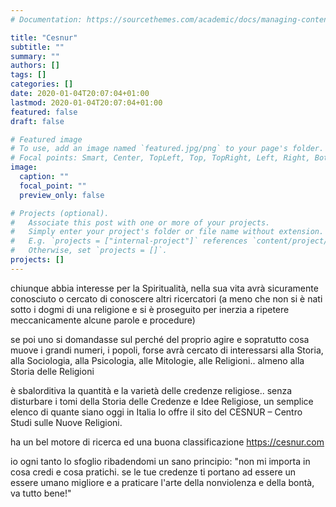 ```yaml
---
# Documentation: https://sourcethemes.com/academic/docs/managing-content/

title: "Cesnur"
subtitle: ""
summary: ""
authors: []
tags: []
categories: []
date: 2020-01-04T20:07:04+01:00
lastmod: 2020-01-04T20:07:04+01:00
featured: false
draft: false

# Featured image
# To use, add an image named `featured.jpg/png` to your page's folder.
# Focal points: Smart, Center, TopLeft, Top, TopRight, Left, Right, BottomLeft, Bottom, BottomRight.
image:
  caption: ""
  focal_point: ""
  preview_only: false

# Projects (optional).
#   Associate this post with one or more of your projects.
#   Simply enter your project's folder or file name without extension.
#   E.g. `projects = ["internal-project"]` references `content/project/deep-learning/index.md`.
#   Otherwise, set `projects = []`.
projects: []
---
```


chiunque abbia interesse per la Spiritualità, nella sua vita avrà sicuramente conosciuto o cercato di conoscere altri ricercatori (a meno che non si è nati sotto i dogmi di una religione e si è proseguito per inerzia a ripetere meccanicamente alcune parole e procedure)

se poi uno si domandasse sul perché del proprio agire e sopratutto cosa muove i grandi numeri, i popoli, forse avrà cercato di interessarsi alla Storia, alla Sociologia, alla Psicologia, alle Mitologie, alle Religioni.. almeno alla Storia delle Religioni

è sbalorditiva la quantità e la varietà delle credenze religiose.. senza disturbare i tomi della Storia delle Credenze e Idee Religiose, un semplice elenco di quante siano oggi in Italia lo offre il sito del CESNUR – Centro Studi sulle Nuove Religioni.

ha un bel motore di ricerca ed una buona classificazione https://cesnur.com

io ogni tanto lo sfoglio ribadendomi un sano principio:
"non mi importa in cosa credi e cosa pratichi. se le tue credenze ti portano ad essere un essere umano migliore e a praticare l'arte della nonviolenza e della bontà, va tutto bene!"
